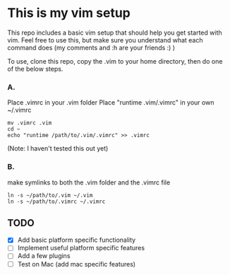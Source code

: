 # This is my vim setup
This repo includes a basic vim setup that should help you get started with vim. Feel free to use this, but make sure you understand what each command does (my comments and :h are your friends :) )

To use, clone this repo, copy the .vim to your home directory, then do one of the below steps.

### A.
Place .vimrc in your .vim folder
Place "runtime .vim/.vimrc" in your own ~/.vimrc
```
mv .vimrc .vim
cd ~
echo "runtime /path/to/.vim/.vimrc" >> .vimrc
```
(Note: I haven't tested this out yet)

### B.
make symlinks to both the .vim folder and the .vimrc file
```
ln -s ~/path/to/.vim ~/.vim
ln -s ~/path/to/.vimrc ~/.vimrc
```

## TODO
- [x] Add basic platform specific functionality
- [ ] Implement useful platform specific features
- [ ] Add a few plugins
- [ ] Test on Mac (add mac specific features)
